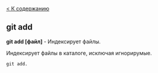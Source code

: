 [< К содержанию](./readme.md)

## git add

**git add [файл]** - Индексирует файлы.

Индексирует файлы в каталоге, исключая игнорирумые.

```
git add.
```

